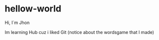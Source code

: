 # hellow-world

Hi, I´m Jhon

Im learning Hub cuz i liked Git (notice about the wordsgame that I made)
